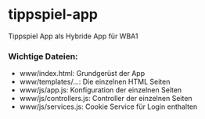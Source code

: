 # tippspiel-app
Tippspiel App als Hybride App für WBA1

### Wichtige Dateien:

* www/index.html: Grundgerüst der App
* www/templates/...: Die einzelnen HTML Seiten
* www/js/app.js: Konfiguration der einzelnen Seiten
* www/js/controllers.js: Controller der einzelnen Seiten
* www/js/services.js: Cookie Service für Login enthalten 
